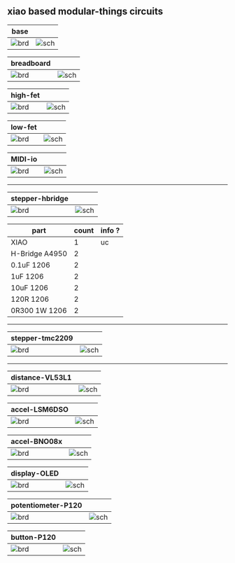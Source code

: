 ## xiao based modular-things circuits

| base | |
| --- | --- |
| ![brd](base/routed.jpg) | ![sch](base/schematic.jpg) |

| breadboard | |
| --- | --- |
| ![brd](breadboard/routed.jpg) | ![sch](breadboard/schematic.jpg) |

| high-fet | |
| --- | --- |
| ![brd](high-fet/routed.jpg) | ![sch](high-fet/schematic.jpg) |

| low-fet | |
| --- | --- |
| ![brd](low-fet/routed.jpg) | ![sch](low-fet/schematic.jpg) |

| MIDI-io | |
| --- | --- |
| ![brd](MIDI-io/board.png) | ![sch](MIDI-io/schematic.png) |

---

| stepper-hbridge | |
| --- | --- |
| ![brd](stepper-hbridge/routed.jpg) | ![sch](stepper-hbridge/schematic.jpg) |

| part | count | info ? |
| --- | --- | --- |
| XIAO | 1 | uc |
| H-Bridge A4950 | 2 |
| 0.1uF 1206 | 2 |
| 1uF 1206 | 2 |
| 10uF 1206 | 2 |
| 120R 1206 | 2 |
| 0R300 1W 1206 | 2 |

---

| stepper-tmc2209 | |
| --- | --- |
| ![brd](stepper-tmc2209/routed.jpg) | ![sch](stepper-tmc2209/schematic.jpg) |

---

| distance-VL53L1 | |
| --- | --- |
| ![brd](distance-VL53L1/board.png) | ![sch](distance-VL53L1/schematic.png) |

| accel-LSM6DSO | |
| --- | --- |
| ![brd](accel-LSM6DSO/board.png) | ![sch](accel-LSM6DSO/schematic.png) |

| accel-BNO08x | |
| --- | --- |
| ![brd](accel-BNO08x/board.png) | ![sch](accel-BNO08x/schematic.png) |

| display-OLED | |
| --- | --- |
| ![brd](display-OLED/board.png) | ![sch](display-OLED/schematic.png) |

| potentiometer-P120 | |
| --- | --- |
| ![brd](potentiometer-P120/board.png) | ![sch](potentiometer-P120/schematic.png) |

| button-P120 | |
| --- | --- |
| ![brd](button/board.png) | ![sch](button/schematic.png) |
